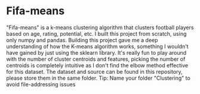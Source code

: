 # Fifa-means
"Fifa-means" is a k-means clustering algorithm that clusters football players based on age, rating, potential, etc. I built this project from scratch, using only numpy and pandas. 
Building this project gave me a deep understanding of how the K-means algorithm works, something I wouldn't have gained by just using the sklearn library.
It's really fun to play around with the number of cluster centroids and features, picking the number of centroids is completely intuitive as I don't find the elbow method effective for this dataset.
The dataset and source can be found in this repository, please store them in the same folder.
Tip: Name your folder "Clustering" to avoid file-addressing issues

